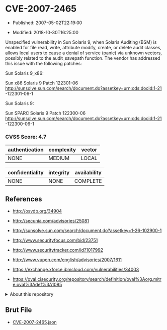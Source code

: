 # CVE-2007-2465

- Published: 2007-05-02T22:19:00

- Modified: 2018-10-30T16:25:00

Unspecified vulnerability in Sun Solaris 9, when Solaris Auditing (BSM) is enabled for file read, write, attribute modify, create, or delete audit classes, allows local users to cause a denial of service (panic) via unknown vectors, possibly related to the audit_savepath function. The vendor has addressed this issue with the following patches:

Sun Solaris 9_x86:

Sun x86 Solaris 9 Patch 122301-06
http://sunsolve.sun.com/search/document.do?assetkey=urn:cds:docid:1-21 -122301-06-1


Sun Solaris 9:

Sun SPARC Solaris 9 Patch 122300-06 
http://sunsolve.sun.com/search/document.do?assetkey=urn:cds:docid:1-21 -122300-06-1



### CVSS Score: **4.7**

| authentication | complexity | vector |
| --- | --- | --- |
| NONE | MEDIUM | LOCAL |

| confidentiality | integrity | availability |
| --- | --- | --- |
| NONE | NONE | COMPLETE |

## References

* http://osvdb.org/34904

* http://secunia.com/advisories/25081

* http://sunsolve.sun.com/search/document.do?assetkey=1-26-102900-1

* http://www.securityfocus.com/bid/23751

* http://www.securitytracker.com/id?1017992

* http://www.vupen.com/english/advisories/2007/1611

* https://exchange.xforce.ibmcloud.com/vulnerabilities/34003

* https://oval.cisecurity.org/repository/search/definition/oval%3Aorg.mitre.oval%3Adef%3A1085

<details>
<summary>About this repository</summary> 

  This repository is part of the project [Live Hack CVE](https://github.com/Live-Hack-CVE). Main website can be found [www.live-hack.org](https://www.live-hack.org) 
  
  Made by [Sn0wAlice](https://github.com/Sn0wAlice) for the people that care about security and need to have a feed of the latest CVEs. Hope you enjoy it, don't forget to star the repo and follow me on [Twitter](https://twitter.com/Sn0wAlice) and [Github](https://github.com/Sn0wAlice). And that is my [personnal website](https://www.alice-snow.me/)

  - [Home Page](https://github.com/Live-Hack-CVE)
  - [Framework](https://github.com/Live-Hack-CVE/cve-framework)
  - [CVE database](https://github.com/Live-Hack-CVE/full_database)
  - [Changelog](https://github.com/Live-Hack-CVE/Changelog)
</details>

## Brut File

* [CVE-2007-2465.json](https://raw.githubusercontent.com/Live-Hack-CVE/full_database/main/cves/2007/CVE-2007-2465.json)

